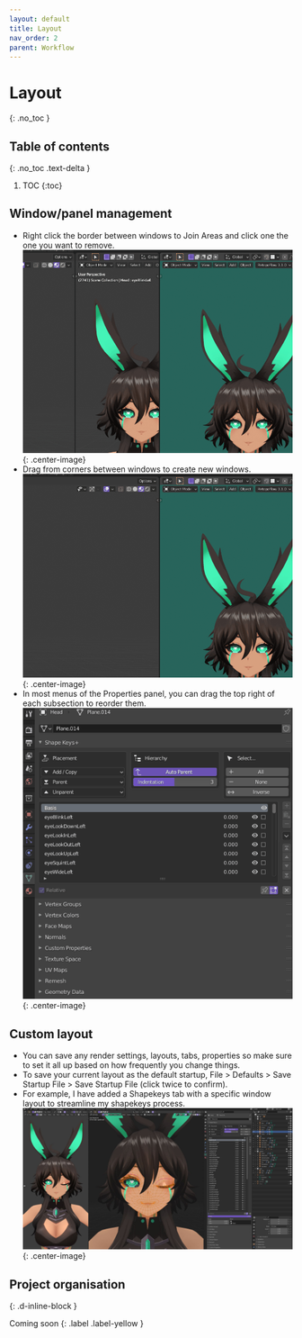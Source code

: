 ```yaml
---
layout: default
title: Layout
nav_order: 2
parent: Workflow
---
```

# Layout
{: .no_toc }

## Table of contents
{: .no_toc .text-delta }

1. TOC
{:toc}

## Window/panel management
- Right click the border between windows to Join Areas and click one the one you want to remove.
![](/assets/gif/layout-join.gif){: .center-image}
- Drag from corners between windows to create new windows.
![](/assets/gif/layout-drag.gif){: .center-image}
- In most menus of the Properties panel, you can drag the top right of each subsection to reorder them.
![](/assets/gif/layout-reorder.gif){: .center-image}

## Custom layout
- You can save any render settings, layouts, tabs, properties so make sure to set it all up based on how frequently you change things.
- To save your current layout as the default startup, File > Defaults > Save Startup File > Save Startup File (click twice to confirm). 
- For example, I have added a Shapekeys tab with a specific window layout to streamline my shapekeys process.
![](/assets/img/layout-shapekeys.jpg){: .center-image}

## Project organisation 
{: .d-inline-block }

Coming soon 
{: .label .label-yellow }